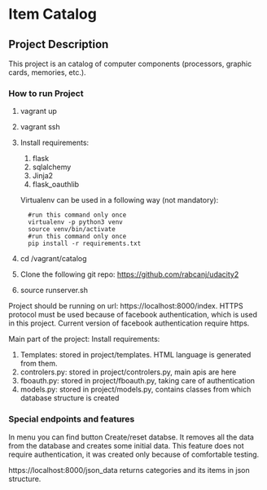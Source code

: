 # Item Catalog

## Project Description
This project is an catalog of computer components (processors, graphic cards, memories, etc.).

### How to run Project
1. vagrant up
1. vagrant ssh
1. Install requirements:
   1. flask
   1. sqlalchemy
   1. Jinja2
   1. flask_oauthlib

   Virtualenv can be used in a following way (not mandatory):


         #run this command only once
         virtualenv -p python3 venv
         source venv/bin/activate
         #run this command only once
         pip install -r requirements.txt

4. cd /vagrant/catalog
1. Clone the following git repo: https://github.com/rabcanj/udacity2
1. source runserver.sh

Project should be running on url: https://localhost:8000/index. HTTPS protocol must be used because of  facebook authentication, which is used in this project. Current version of facebook authentication require https.

Main part of the project:
Install requirements:
   1. Templates: stored in project/templates. HTML language is generated from them.
   1. controlers.py: stored in project/controlers.py, main apis are here
   1. fboauth.py: stored in project/fboauth.py, taking care of authentication
   1. models.py:  stored in project/models.py, contains classes from which database structure is created

### Special endpoints and features

In menu you can find button Create/reset databse. It removes all the data from the database and creates some initial data. This feature does not require authentication, it was created only because of comfortable testing.

https://localhost:8000/json_data returns categories and its items in json structure.

